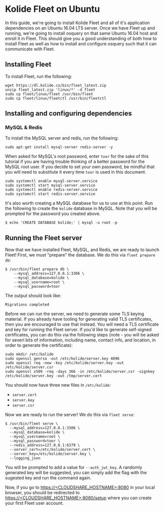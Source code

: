 Kolide Fleet on Ubuntu
======================

In this guide, we're going to install Kolide Fleet and all of it's application dependencies on an Ubuntu 16.04 LTS server. Once we have Fleet up and running, we're going to install osquery on that same Ubuntu 16.04 host and enroll it in Fleet. This should give you a good understanding of both how to install Fleet as well as how to install and configure osquery such that it can communicate with Fleet.

## Installing Fleet

To install Fleet, run the following:

```
wget https://dl.kolide.co/bin/fleet_latest.zip
unzip fleet_latest.zip 'linux/*' -d fleet
sudo cp fleet/linux/fleet /usr/bin/fleet
sudo cp fleet/linux/fleetctl /usr/bin/fleetctl
```

## Installing and configuring dependencies

### MySQL & Redis

To install the MySQL server and redis, run the following:

```
sudo apt-get install mysql-server redis-server -y
```

When asked for MySQL's root password, enter `toor` for the sake of this tutorial if you are having trouble thinking of a better password for the MySQL root user. If you decide to set your own password, be mindful that you will need to substitute it every time `toor` is used in this document.

```
sudo systemctl enable mysql-server.service
sudo systemctl start mysql-server.service
sudo systemctl enable redis-server.service
sudo systemctl start redis-server.service
```

It's also worth creating a MySQL database for us to use at this point. Run the following to create the `kolide` database in MySQL. Note that you will be prompted for the password you created above.

```
$ echo 'CREATE DATABASE kolide;' | mysql -u root -p
```

## Running the Fleet server

Now that we have installed Fleet, MySQL, and Redis, we are ready to launch Fleet! First, we must "prepare" the database. We do this via `fleet prepare db`:

```
$ /usr/bin/fleet prepare db \
    --mysql_address=127.0.0.1:3306 \
    --mysql_database=kolide \
    --mysql_username=root \
    --mysql_password=toor
```

The output should look like:

`Migrations completed`

Before we can run the server, we need to generate some TLS keying material. If you already have tooling for generating valid TLS certificates, then you are encouraged to use that instead. You will need a TLS certificate and key for running the Fleet server. If you'd like to generate self-signed certificates, you can do this via the following steps (note - you will be asked for severl bits of information, including name, contact info, and location, in order to generate the certificate):

```
sudo mkdir /etc/kolide
sudo openssl genrsa -out /etc/kolide/server.key 4096
sudo openssl req -new -key /etc/kolide/server.key -out /etc/kolide/server.csr
sudo openssl x509 -req -days 366 -in /etc/kolide/server.csr -signkey /etc/kolide/server.key -out /tmp/server.cert
```

You should now have three new files in `/etc/kolide`:

- `server.cert`
- `server.key`
- `server.csr`

Now we are ready to run the server! We do this via `fleet serve`:

```
$ /usr/bin/fleet serve \
  --mysql_address=127.0.0.1:3306 \
  --mysql_database=kolide \
  --mysql_username=root \
  --mysql_password=toor \
  --redis_address=127.0.0.1:6379 \
  --server_cert=/etc/kolide/server.cert \
  --server_key=/etc/kolide/server.key \
  --logging_json
```

You will be prompted to add a value for `--auth_jwt_key`. A randomly generated key will be suggested, you can simply add the flag with the sugested key and run the command again.

Now, if you go to [https://<CLOUDSHARE_HOSTNAME>:8080](https://localhost:8080) in your local browser, you should be redirected to [https://<CLOUDSHARE_HOSTNAME>:8080/setup](https://localhost:8080/setup) where you can create your first Fleet user account.

